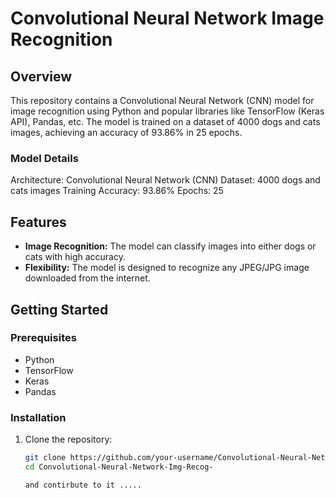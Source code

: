 # Convolutional Neural Network Image Recognition

## Overview

This repository contains a Convolutional Neural Network (CNN) model for image recognition using Python and popular libraries like TensorFlow (Keras API), Pandas, etc. The model is trained on a dataset of 4000 dogs and cats images, achieving an accuracy of 93.86% in 25 epochs.


### Model Details
Architecture: Convolutional Neural Network (CNN)
Dataset: 4000 dogs and cats images
Training Accuracy: 93.86%
Epochs: 25


## Features

- **Image Recognition:** The model can classify images into either dogs or cats with high accuracy.
- **Flexibility:** The model is designed to recognize any JPEG/JPG image downloaded from the internet.


## Getting Started

### Prerequisites
- Python
- TensorFlow
- Keras
- Pandas

### Installation
1. Clone the repository:

   ```bash
   git clone https://github.com/your-username/Convolutional-Neural-Network-Img-Recognition.git
   cd Convolutional-Neural-Network-Img-Recog-

   and contirbute to it .....

